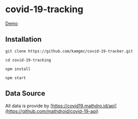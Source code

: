 # covid-19-tracking

[Demo](https://covid-19-stat-tracker.herokuapp.com)

## Installation
```
git clone https://github.com/kamgmc/covid-19-tracker.git
```

```
cd covid-19-tracking
```

```
npm install
```

```
npm start
```

## Data Source

All data is provide by [https://covid19.mathdro.id/api](https://github.com/mathdroid/covid-19-api)
